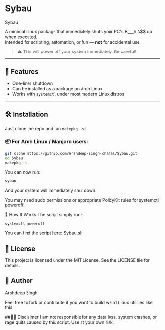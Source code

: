 # Sybau

Sybau

A minimal Linux package that immediately shuts your PC's B___h A$$ up when executed.  
Intended for scripting, automation, or fun — **not** for accidental use.

> ⚠️ This will power off your system immediately. Be careful!

---

## 🚀 Features

- One-liner shutdown
- Can be installed as a package on Arch Linux
- Works with `systemctl` under most modern Linux distros

---

## 🛠️ Installation

Just clone the repo and run ```makepkg -si```

### 📦 For Arch Linux / Manjaro users:

```bash
git clone https://github.com/Arshdeep-singh-chahal/Sybau.git
cd Sybau
makepkg -si
```

You can now run:

```bash
sybau
```
And your system will immediately shut down.

You may need sudo permissions or appropriate PolicyKit rules for systemctl poweroff.

🔧 How It Works
The script simply runs:

```bash
systemctl poweroff
```
You can find the script here: Sybau.sh

## 📄 License
This project is licensed under the MIT License. See the LICENSE file for details.

## 🧠 Author
Arshdeep Singh

Feel free to fork or contribute if you want to build weird Linux utilities like this 

##🙅‍♂️ Disclaimer
I am not responsible for any data loss, system crashes, or rage quits caused by this script. Use at your own risk.

